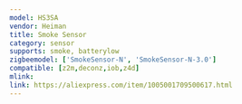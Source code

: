 ```yaml
---
model: HS3SA
vendor: Heiman
title: Smoke Sensor
category: sensor
supports: smoke, batterylow
zigbeemodel: ['SmokeSensor-N', 'SmokeSensor-N-3.0']
compatible: [z2m,deconz,iob,z4d]
mlink: 
link: https://aliexpress.com/item/1005001709500617.html
---
```

